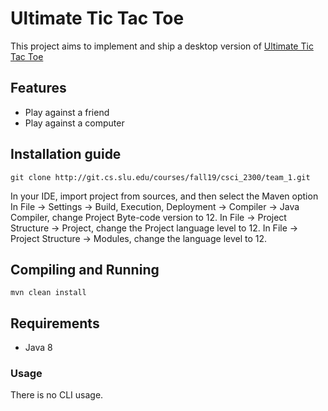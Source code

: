 # Ultimate Tic Tac Toe
This project aims to implement and ship a desktop version of [Ultimate Tic Tac Toe](https://en.wikipedia.org/wiki/Ultimate_tic-tac-toe)

## Features
  - Play against a friend
  - Play against a computer

## Installation guide
```git clone http://git.cs.slu.edu/courses/fall19/csci_2300/team_1.git```

In your IDE, import project from sources, and then select the Maven option
In File -> Settings -> Build, Execution, Deployment -> Compiler -> Java Compiler, change Project Byte-code version to 12. 
In File -> Project Structure -> Project, change the Project language level to 12.
In File -> Project Structure -> Modules, change the language level to 12.

## Compiling and Running

```mvn clean install```

## Requirements
  - Java 8

### Usage
There is no CLI usage.